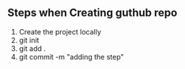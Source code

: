 ## Steps when Creating guthub repo

1. Create the project locally
2. git init
3. git add .
4. git commit -m "adding the step"
